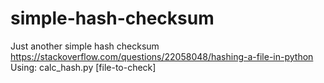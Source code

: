 # simple-hash-checksum
Just another simple hash checksum  
https://stackoverflow.com/questions/22058048/hashing-a-file-in-python  
Using: calc_hash.py [file-to-check]
